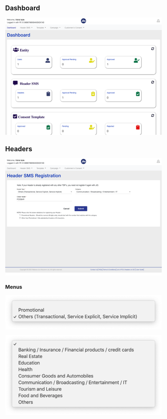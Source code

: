 ## Dashboard

![Dashboard](trueconnect_dashboard.png)

## Headers

![Headers](trueconnect_headers.png)

### Menus

![Type](trueconnect_headers_menu_type.png)

![Category](trueconnect_headers_menu_category.png)
